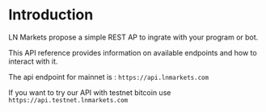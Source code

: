# Introduction

 LN Markets propose a simple REST AP to ingrate with your program or bot.

 This API reference provides information on available endpoints and how to interact with it.

The api endpoint for mainnet is : `https://api.lnmarkets.com`

<aside class="notice">
If you want to try our API with <bold>testnet</bold> bitcoin use <code>https://api.testnet.lnmarkets.com</code>
</aside>
